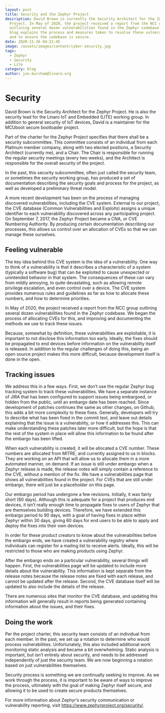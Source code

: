 ```yaml
---
layout: post
title: Security and the Zephyr Project
description: David Brown is currently the Security Architect for the Zephyr
  Project. In May of 2020, the project received a report from the NCC group
  outlining several dozen vulnerabilities found in the Zephyr codebase. This
  blog explains the process and measures taken to resolve these vulnerabilities
  and to ensure the codebase is secure.
date: 2020-11-26 04:21:45
image: /assets/images/content/cyber-security.jpg
tags:
  - Zephyr
  - Security
  - Lite
category: blog
author: jon.burcham@linaro.org
---
```

# Security

David Brown is the Security Architect for the Zephyr Project. He is also the security lead for the Linaro IoT and Embedded (LITE) working group. In addition to general security of IoT devices, David is a maintainer for the MCUboot secure bootloader project.

Part of the charter for the Zephyr Project specifies that there shall be a security subcommittee. This committee consists of an individual from each Platinum member company, along with two elected positions, a Security Architect (currently me), and a Chair. The Chair is responsible for running the regular security meetings (every two weeks), and the Architect is responsible for the overall security of the project.

In the past, this security subcommittee, often just called the security team, or sometimes the security working group, has produced a set of documentation describing the security goals and process for the project, as well as developed a preliminary threat model.

A more recent development has been on the process of managing discovered vulnerabilities, including the CVE system. External to our project, the CVE database (Common Vulnerabilities and Exploits) assigns a unique identifier to each vulnerability discovered across any participating project. On September 7, 2017, the Zephyr Project became a CNA, or CVE Numbering Authority. By producing certain documentation describing our processes, this allows us control over an allocation of CVEs so that we can manage these ourselves.

## Feeling vulnerable

The key idea behind this CVE system is the idea of a vulnerability. One way to think of a vulnerability is that it describes a characteristic of a system (typically a software bug) that can be exploited to cause unexpected or unintended behavior in that system. The consequences of these can vary from mildly annoying, to quite devastating, such as allowing remote privilege escalation, and even control over a device. The CVE system provides numerous rules and guidelines as far as how to allocate these numbers, and how to determine priorities.

In May of 2020, the project received a report from the NCC group outlining several dozen vulnerabilities found in the Zephyr codebase. We began the process of allocating CVEs for this, and improving and documenting the methods we use to track these issues.

Because, somewhat by definition, these vulnerabilities are exploitable, it is important to not disclose this information too early. Ideally, the fixes should be propagated to end devices before information on the vulnerability itself is released. In addition to the regular challenges of doing this, being an open source project makes this more difficult, because development itself is done in the open.

## Tracking issues

We address this in a few ways. First, we don’t use the regular Zephyr bug tracking system to track these vulnerabilities. We have a separate instance of JIRA that has been configured to support issues being embargoed, or hidden from the public, until an embargo date has been reached. Since development of patches continues the same as other changes, on Github, this adds a bit more complexity to these fixes. Generally, developers will try to describe what has been fixed in the commit text, and leave out details explaining that the issue is a vulnerability, or how it addresses this. This can make understanding these patches later more difficult, but the hope is that the rest of the system in place will allow this information to be found after the embargo has been lifted.

When each vulnerability is created, it will be allocated a CVE number. These numbers are allocated from MITRE, and currently assigned to us in blocks. They are working on an API that will allow us to allocate them in a more automated manner, on demand. If an issue is still under embargo when a Zephyr release is made, the release notes will simply contain a reference to the CVE, without a mention of the fix. We have a vulnerabilities page that shows all vulnerabilities found in the project. For CVEs that are still under embargo, there will just be a placeholder on this page.

Our embargo period has undergone a few revisions. Initially, it was fairly short (60 days). Although this is adequate for a project that produces end devices, it isn’t really enough time to propagate fixes to users of Zephyr that are themselves building devices. Therefore, we have extended this embargo period to 90 days, with a goal of having fixes in place within Zephyr within 30 days, giving 60 days for end users to be able to apply and deploy the fixes into their own devices.

In order for these product creators to know about the vulnerabilities before the embargo ends, we have created a vulnerability registry where individuals can register for a mailing list to receive alerts. Ideally, this will be restricted to those who are making products using Zephyr.

After the embargo ends on a particular vulnerability, several things will happen. First, the vulnerabilities page will be updated to include more details about the vulnerability. This information is kept separate from the release notes because the release notes are fixed with each release, and cannot be updated after the release. Second, the CVE database itself will be updated to also include the details of the release.

There are numerous sites that monitor the CVE database, and updating this information will generally result in reports being generated containing information about the issues, and their fixes.

## Doing the work

Per the project charter, this security team consists of an individual from each member. In the past, we set up a rotation to determine who would process vulnerabilities. Unfortunately, this also included additional work monitoring static analysis and became a bit overwhelming. Static analysis is important, but isn’t entirely about security, and needs to be addressed independently of just the security team. We are now beginning a rotation based on just vulnerabilities themselves.

Security process is something we are continually seeking to improve. As we work through the process, it is important to be aware of ways to improve the process, ultimately with the goal of making Zephyr itself secure, and allowing it to be used to create secure products themselves.

For more information about Zephyr’s security communication or vulnerability reporting, visit <https://www.zephyrproject.org/security/>.